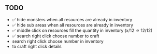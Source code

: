 ## TODO
- ✅ hide monsters when all resources are already in inventory  
- ✅ hide sub areas when all resources are already in inventory  
- ✅ middle click on resources fill the quantity in inventory (x/12 => 12/12)  
- ✅ search right click choose number to craft  
- search right click choose number in inventory  
- to craft right click details  